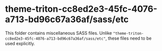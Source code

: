 # theme-triton-cc8ed2e3-45fc-4076-a713-bd96c67a36af/sass/etc

This folder contains miscellaneous SASS files. Unlike `"theme-triton-cc8ed2e3-45fc-4076-a713-bd96c67a36af/sass/etc"`, these files
need to be used explicitly.

